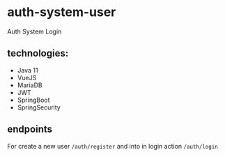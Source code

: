 # auth-system-user
Auth System Login 

## technologies:
* Java 11
* VueJS
* MariaDB
* JWT
* SpringBoot
* SpringSecurity

## endpoints
For create a new user `/auth/register` and into in login action `/auth/login`
